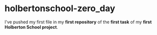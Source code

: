 # holbertonschool-zero_day

I've pushed my first file in my **first repository** of the **first task** of my **first Holberton School project**.